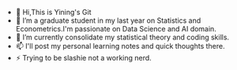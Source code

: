 - 👋 Hi,This is Yining's Git
- 👀 I’m a graduate student in my last year on Statistics and Econometrics.I'm passionate on Data Science and AI domain.
- 🌱 I’m currently consolidate my statistical theory and coding skills.
- 📫 I'll post my personal learning notes and quick thoughts there.
- ⚡ Trying to be slashie not a working nerd.

<!---
Nicowyn/Nicowyn is a ✨ special ✨ repository because its `README.md` (this file) appears on your GitHub profile.
You can click the Preview link to take a look at your changes.
--->
